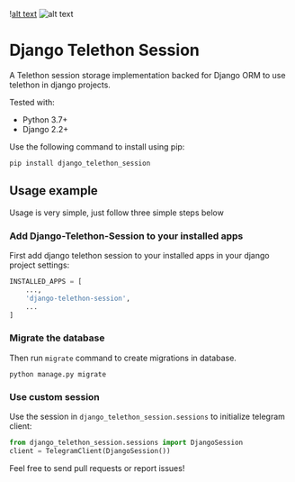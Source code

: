 \![alt text][pypi_version] ![alt text][licence_version]

# Django Telethon Session

A Telethon session storage implementation backed for Django ORM to use telethon in django projects.

Tested with:
* Python 3.7+
* Django 2.2+

Use the following command to install using pip:
```
pip install django_telethon_session
```

## Usage example
Usage is very simple, just follow three simple steps below
### Add Django-Telethon-Session to your installed apps
First add django telethon session to your installed apps in your django project settings:

```python
INSTALLED_APPS = [
    ...,
    'django-telethon-session',
    ...
]
```

### Migrate the database
Then run `migrate` command to create migrations in database.

```shell script
python manage.py migrate
```

### Use custom session
Use the session in `django_telethon_session.sessions` to initialize telegram client:
```python
from django_telethon_session.sessions import DjangoSession
client = TelegramClient(DjangoSession())
```

Feel free to send pull requests or report issues!

[pypi_version]: https://img.shields.io/pypi/v/pykson.svg "PYPI version"
[licence_version]: https://img.shields.io/badge/license-MIT%20v2-brightgreen.svg "MIT Licence"
